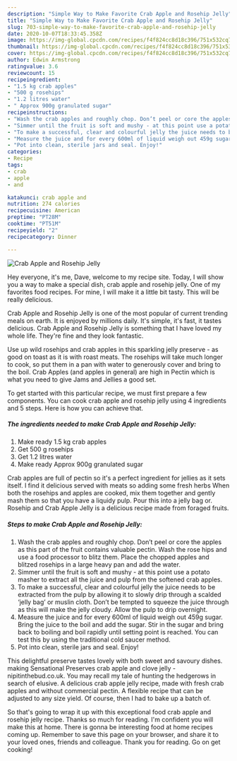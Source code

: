 ```yaml
---
description: "Simple Way to Make Favorite Crab Apple and Rosehip Jelly"
title: "Simple Way to Make Favorite Crab Apple and Rosehip Jelly"
slug: 703-simple-way-to-make-favorite-crab-apple-and-rosehip-jelly
date: 2020-10-07T18:33:45.358Z
image: https://img-global.cpcdn.com/recipes/f4f824cc8d18c396/751x532cq70/crab-apple-and-rosehip-jelly-recipe-main-photo.jpg
thumbnail: https://img-global.cpcdn.com/recipes/f4f824cc8d18c396/751x532cq70/crab-apple-and-rosehip-jelly-recipe-main-photo.jpg
cover: https://img-global.cpcdn.com/recipes/f4f824cc8d18c396/751x532cq70/crab-apple-and-rosehip-jelly-recipe-main-photo.jpg
author: Edwin Armstrong
ratingvalue: 3.6
reviewcount: 15
recipeingredient:
- "1.5 kg crab apples"
- "500 g rosehips"
- "1.2 litres water"
- " Approx 900g granulated sugar"
recipeinstructions:
- "Wash the crab apples and roughly chop. Don’t peel or core the apples as this part of the fruit contains valuable pectin. Wash the rose hips and use a food processor to blitz them. Place the chopped apples and blitzed rosehips in a large heavy pan and add the water."
- "Simmer until the fruit is soft and mushy - at this point use a potato masher to extract all the juice and pulp from the softened crab apples."
- "To make a successful, clear and colourful jelly the juice needs to be extracted from the pulp by allowing it to slowly drip through a scalded ‘jelly bag’ or muslin cloth. Don’t be tempted to squeeze the juice through as this will make the jelly cloudy. Allow the pulp to drip overnight."
- "Measure the juice and for every 600ml of liquid weigh out 459g sugar. Bring the juice to the boil and add the sugar. Stir in the sugar and bring back to boiling and boil rapidly until setting point is reached. You can test this by using the traditional cold saucer method."
- "Pot into clean, sterile jars and seal. Enjoy!"
categories:
- Recipe
tags:
- crab
- apple
- and

katakunci: crab apple and 
nutrition: 274 calories
recipecuisine: American
preptime: "PT28M"
cooktime: "PT51M"
recipeyield: "2"
recipecategory: Dinner

---
```



![Crab Apple and Rosehip Jelly](https://img-global.cpcdn.com/recipes/f4f824cc8d18c396/751x532cq70/crab-apple-and-rosehip-jelly-recipe-main-photo.jpg)

Hey everyone, it's me, Dave, welcome to my recipe site. Today, I will show you a way to make a special dish, crab apple and rosehip jelly. One of my favorites food recipes. For mine, I will make it a little bit tasty. This will be really delicious.

Crab Apple and Rosehip Jelly is one of the most popular of current trending meals on earth. It is enjoyed by millions daily. It's simple, it's fast, it tastes delicious. Crab Apple and Rosehip Jelly is something that I have loved my whole life. They're fine and they look fantastic.

Use up wild rosehips and crab apples in this sparkling jelly preserve - as good on toast as it is with roast meats. The rosehips will take much longer to cook, so put them in a pan with water to generously cover and bring to the boil. Crab Apples (and apples in general) are high in Pectin which is what you need to give Jams and Jellies a good set.


To get started with this particular recipe, we must first prepare a few components. You can cook crab apple and rosehip jelly using 4 ingredients and 5 steps. Here is how you can achieve that.

<!--inarticleads1-->

##### The ingredients needed to make Crab Apple and Rosehip Jelly:

1. Make ready 1.5 kg crab apples
1. Get 500 g rosehips
1. Get 1.2 litres water
1. Make ready  Approx 900g granulated sugar


Crab apples are full of pectin so it&#39;s a perfect ingredient for jellies as it sets itself. I find it delicious served with meats so adding some fresh herbs When both the rosehips and apples are cooked, mix them together and gently mash them so that you have a liquidy pulp. Pour this into a jelly bag or. Rosehip and Crab Apple Jelly is a delicious recipe made from foraged fruits. 

<!--inarticleads2-->

##### Steps to make Crab Apple and Rosehip Jelly:

1. Wash the crab apples and roughly chop. Don’t peel or core the apples as this part of the fruit contains valuable pectin. Wash the rose hips and use a food processor to blitz them. Place the chopped apples and blitzed rosehips in a large heavy pan and add the water.
1. Simmer until the fruit is soft and mushy - at this point use a potato masher to extract all the juice and pulp from the softened crab apples.
1. To make a successful, clear and colourful jelly the juice needs to be extracted from the pulp by allowing it to slowly drip through a scalded ‘jelly bag’ or muslin cloth. Don’t be tempted to squeeze the juice through as this will make the jelly cloudy. Allow the pulp to drip overnight.
1. Measure the juice and for every 600ml of liquid weigh out 459g sugar. Bring the juice to the boil and add the sugar. Stir in the sugar and bring back to boiling and boil rapidly until setting point is reached. You can test this by using the traditional cold saucer method.
1. Pot into clean, sterile jars and seal. Enjoy!


This delightful preserve tastes lovely with both sweet and savoury dishes. making Sensational Preserves crab apple and clove jelly - nipitinthebud.co.uk. You may recall my tale of hunting the hedgerows in search of elusive. A delicious crab apple jelly recipe, made with fresh crab apples and without commercial pectin. A flexible recipe that can be adjusted to any size yield. Of course, then I had to bake up a batch of. 

So that's going to wrap it up with this exceptional food crab apple and rosehip jelly recipe. Thanks so much for reading. I'm confident you will make this at home. There is gonna be interesting food at home recipes coming up. Remember to save this page on your browser, and share it to your loved ones, friends and colleague. Thank you for reading. Go on get cooking!
